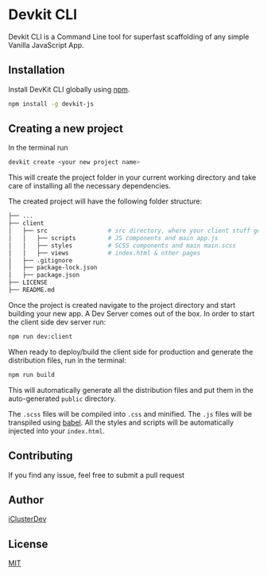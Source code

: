 # Devkit CLI

Devkit CLI is a Command Line tool for superfast scaffolding of any simple Vanilla JavaScript App.

## Installation

Install DevKit CLI globally using [npm](https://www.npmjs.com/package/devkit-js).

```bash
npm install -g devkit-js
```

## Creating a new project

In the terminal run

```bash
devkit create <your new project name>
```

This will create the project folder in your current working directory and take care of installing all the necessary dependencies.

The created project will have the following folder structure:

```bash
├── ...
├── client
│   ├── src                 # src directory, where your client stuff go
│   │   ├── scripts         # JS components and main app.js
│   │   ├── styles          # SCSS components and main main.scss
│   │   ├── views           # index.html & other pages
│   ├── .gitignore
│   ├── package-lock.json
│   ├── package.json
├── LICENSE
├── README.md
```

Once the project is created navigate to the project directory and start building your new app. A Dev Server comes out of the box. In order to start the client side dev server run:

```bash
npm run dev:client
```

When ready to deploy/build the client side for production and generate the distribution files, run in the terminal:

```bash
npm run build
```

This will automatically generate all the distribution files and put them in the auto-generated `public` directory.

The `.scss` files will be compiled into `.css` and minified. The `.js` files will be transpiled using [babel](https://babeljs.io/). All the styles and scripts will be automatically injected into your `index.html`.

## Contributing

If you find any issue, feel free to submit a pull request

## Author

[iClusterDev](https://github.com/iClusterDev)

## License

[MIT](https://github.com/iClusterDev/JS-Devkit-CLI/blob/main/LICENSE)
